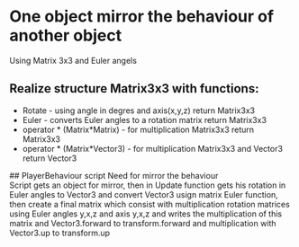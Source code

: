 # One object mirror the behaviour of another object
Using Matrix 3x3 and Euler angels
## Realize structure Matrix3x3 with functions: 
<ul>
<li>Rotate - using angle in degres and axis(x,y,z) return Matrix3x3</li>
<li>Euler - converts Euler angles to a rotation matrix return Matrix3x3</li>
<li>operator * (Matrix*Matrix) - for multiplication Matrix3x3 return Matrix3x3</li>
<li>operator * (Matrix*Vector3) - for multiplication Matrix3x3 and Vector3 return Vector3</li>
</ul>
## PlayerBehaviour script
Need for mirror the behaviour<br />
Script gets an object for mirror, then in Update function gets his rotation in Euler angles to Vector3 and convert Vector3 usign matrix Euler function, then create a final matrix which consist with multiplication rotation matrices using Euler angles y,x,z and axis y,x,z and writes the multiplication of this matrix and Vector3.forward to transform.forward and multiplication with Vector3.up to transform.up


